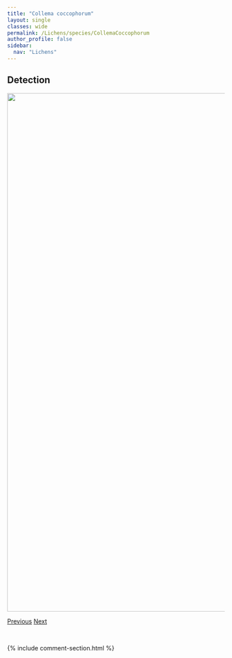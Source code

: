 ```yaml
---
title: "Collema coccophorum"
layout: single
classes: wide
permalink: /Lichens/species/CollemaCoccophorum
author_profile: false
sidebar:
  nav: "Lichens"
---
```


<h2>Detection</h2>

<a href="https://drive.google.com/uc?export=view&id=12gBJ308MoMJNWcNQSSzBNx6TQq2dp-9i">
<img src="https://drive.google.com/uc?export=view&id=12gBJ308MoMJNWcNQSSzBNx6TQq2dp-9i" height = "1200" width = "800">
</a>


<a href="/DevelopmentWebsite/Lichens/species/CollemaBachmanianum" class="pagination--pager" title="Collema bachmanianum">Previous</a> <a href="/DevelopmentWebsite/Lichens/species/CollemaCrispumsl" class="pagination--pager" title="Collema crispum s.l.">Next</a>

<p>&nbsp;</p>

{% include comment-section.html %}
